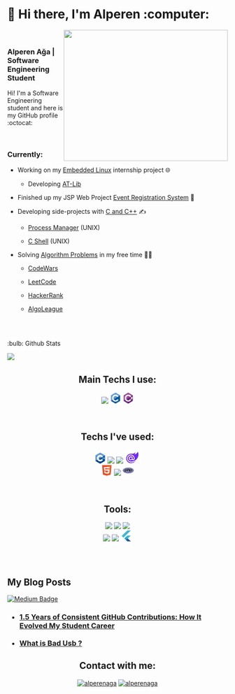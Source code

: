 <h1 align="left">👋 Hi there, I'm Alperen :computer:</h1>

<img src="https://media.giphy.com/media/iIqmM5tTjmpOB9mpbn/giphy.gif?cid=790b761110123f073736663fcd84311e0805e0295912e063&rid=giphy.gif&ct=g" align="right" width="375" height="300">

<br>

<h3 align="Left"> Alperen Ağa | Software Engineering Student</h3>

Hi! I'm a Software Engineering student and here is my GitHub profile :octocat:

<br>

<h3> Currently: </h3>

  - Working on my [Embedded Linux](https://github.com/Alperencode/Embedded_Linux) internship project 🌐
    - Developing [AT-Lib](https://github.com/Alperencode/AT-Lib) 

  - Finished up my JSP Web Project [Event Registration System](https://github.com/Alperencode/Event-Registration-System) 🎫

  - Developing side-projects with [C and C++](https://github.com/Alperencode/C-and-CPP) ✍

    - [Process Manager](https://github.com/Alperencode/Process-Manager) (UNIX)
  
    - [C Shell](https://github.com/Alperencode/C-Shell) (UNIX)
  

  - Solving [Algorithm Problems](https://github.com/Alperencode/Algorithm-Solutions) in my free time 👨‍💻
  
    - [CodeWars](https://www.codewars.com/users/Alperencode)
  
    - [LeetCode](https://leetcode.com/alperencode)
  
    - [HackerRank](https://www.hackerrank.com/alperencode?hr_r=1)
  
    - [AlgoLeague](https://algoleague.com/profile/alperencode/overview)
  
  
<br><br>

<p align="left">:bulb: Github Stats</p>
<img src="https://github-readme-stats.vercel.app/api?username=alperencode&theme=gruvbox&show_icons=true">

<br>

<h2 align="center">Main Techs I use:</h2>

<p align="center">
<code><img width="10%" src="https://www.vectorlogo.zone/logos/python/python-ar21.svg"></code>
<code><img width="5%" src="https://raw.githubusercontent.com/devicons/devicon/master/icons/c/c-original.svg"></code>
<code><img width="5%" src="https://raw.githubusercontent.com/devicons/devicon/master/icons/csharp/csharp-original.svg"></code>
</p>

<br>

<h2 align="center">Techs I've used:</h2>

<p align="center">
<code><img width="5%" src="https://raw.githubusercontent.com/devicons/devicon/master/icons/cplusplus/cplusplus-original.svg"></code>
<code><img width="13%" src="https://www.vectorlogo.zone/logos/dartlang/dartlang-ar21.svg"></code>
<code><img width="10%" src="https://www.vectorlogo.zone/logos/arduino/arduino-ar21.svg"></code>
<code><img width="7%" src="img/blazor.svg"></code> <br>
<code><img width="5%" src="https://raw.githubusercontent.com/devicons/devicon/master/icons/html5/html5-original.svg"></code>
<code><img width="5%" src="https://www.vectorlogo.zone/logos/w3_css/w3_css-icon.svg"></code>
<code><img width="5%" src="https://raw.githubusercontent.com/devicons/devicon/master/icons/php/php-original.svg"></code>
</p>

<br>

<h2 align="center">Tools:</h3>
<p align="center">
<code><img width="5%" src="https://www.vectorlogo.zone/logos/linux/linux-icon.svg"></code>
<code><img width="4%" src="https://www.vectorlogo.zone/logos/vim/vim-icon.svg"></code>
<code><img width="10%" src="https://www.vectorlogo.zone/logos/visualstudio_code/visualstudio_code-ar21.svg"></code>
<br>
<code><img width="10%" src="https://www.vectorlogo.zone/logos/git-scm/git-scm-ar21.svg"></code>
<code><img width="10%" src="https://www.vectorlogo.zone/logos/unity3d/unity3d-ar21.svg"></code>
<code><img width="5%" src="https://raw.githubusercontent.com/devicons/devicon/master/icons/flutter/flutter-original.svg"></code>

</p>

<br><br>

<h2> My Blog Posts </h2>

[![Medium Badge](https://img.shields.io/badge/AlperenAğa-Medium-green?style=for-the-badge&logo=medium)](https://medium.com/@Alperenaga)

<h3>
  <ul>
    <li> <a href="https://medium.com/@alperenaga/1-5-years-of-consistent-github-contributions-how-it-evolved-my-student-career-390b9b15ebb1" target="blank">1.5 Years of Consistent GitHub Contributions: How It Evolved My Student Career</a> </li><br>
    <li> <a href="https://medium.com/@alperenaga/bad-usb-5a0cd2790e09" target="blank">What is Bad Usb ?</a> </li>
  </ul>
</h3>


<h2 align="center">Contact with me:</h2>

<p align=center>
  <a href="mailto:alperencode@gmail.com?body=Hi%20Alperen%2C%0D%0A%0D%0A" target="blank"><img align="center" src="https://www.vectorlogo.zone/logos/gmail/gmail-ar21.svg" alt="alperenaga" width="10%" /></a>
  <a href="https://www.linkedin.com/in/alperenaga/" target="blank"><img align="center" src="https://www.vectorlogo.zone/logos/linkedin/linkedin-ar21.svg" alt="alperenaga" width="10%" /></a>
</p>
